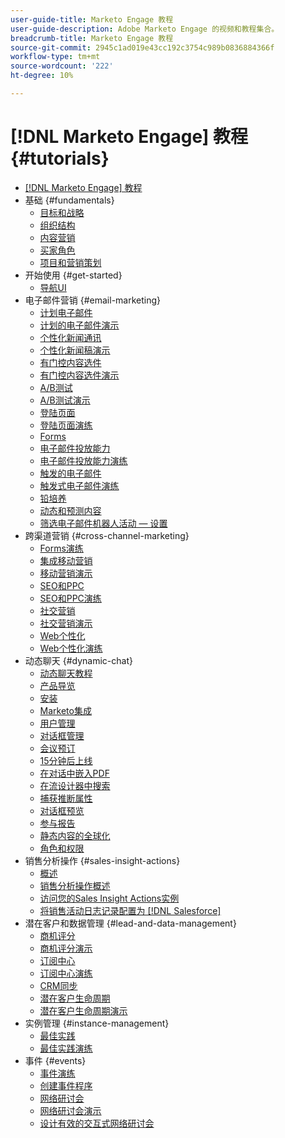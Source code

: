 ```yaml
---
user-guide-title: Marketo Engage 教程
user-guide-description: Adobe Marketo Engage 的视频和教程集合。
breadcrumb-title: Marketo Engage 教程
source-git-commit: 2945c1ad019e43cc192c3754c989b0836884366f
workflow-type: tm+mt
source-wordcount: '222'
ht-degree: 10%

---
```



# [!DNL Marketo Engage] 教程 {#tutorials}

+ [[!DNL Marketo Engage] 教程](overview.md)
+ 基础 {#fundamentals}
   + [目标和战略](fundamentals/goals-and-strategy-learn.md)
   + [组织结构](fundamentals/organizational-structure-learn.md)
   + [内容营销](fundamentals/content-marketing-learn.md)
   + [买家角色](fundamentals/buyer-personas-learn.md)
   + [项目和营销策划](fundamentals/programs-and-campaigns.md)
+ 开始使用 {#get-started}
   + [导航UI](/help/get-started/ui-navigation.md)
+ 电子邮件营销 {#email-marketing}
   + [计划电子邮件](email-marketing/scheduled-email-learn.md)
   + [计划的电子邮件演示](email-marketing/scheduled-email-watch.md)
   + [个性化新闻通讯](email-marketing/personalized-newsletter-learn.md)
   + [个性化新闻稿演示](email-marketing/personalized-newsletter-watch.md)
   + [有门控内容选件](email-marketing/gated-content-offer-learn.md)
   + [有门控内容选件演示](email-marketing/gated-content-offer-watch.md)
   + [A/B测试](email-marketing/ab-testing-learn.md)
   + [A/B测试演示](email-marketing/ab-testing-watch.md)
   + [登陆页面 ](email-marketing/landing-pages-learn.md)
   + [登陆页面演练](email-marketing/landing-pages-watch.md)
   + [Forms](email-marketing/forms-learn.md)
   + [电子邮件投放能力](email-marketing/email-deliverability-learn.md)
   + [电子邮件投放能力演练](email-marketing/email-deliverability-watch.md)
   + [触发的电子邮件](email-marketing/triggered-email-learn.md)
   + [触发式电子邮件演练](email-marketing/triggered-email-watch.md)
   + [铅培养](email-marketing/lead-nuturing-learn.md)
   + [动态和预测内容](email-marketing/dynamic-and-predictive-content-learn.md)
   + [筛选电子邮件机器人活动 — 设置](filtering-email-bot-activities/setup.md)
+ 跨渠道营销 {#cross-channel-marketing}
   + [Forms演练](email-marketing/forms-watch.md)
   + [集成移动营销](cross-channel-marketing/mobile-marketing-learn.md)
   + [移动营销演示](cross-channel-marketing/mobile-marketing-watch.md)
   + [SEO和PPC](cross-channel-marketing/seo-and-ppc-learn.md)
   + [SEO和PPC演练](cross-channel-marketing/seo-and-ppc-watch.md)
   + [社交营销](cross-channel-marketing/social-marketing-learn.md)
   + [社交营销演示](cross-channel-marketing/social-marketing-watch.md)
   + [Web个性化](cross-channel-marketing/web-personalization-learn.md)
   + [Web个性化演练](cross-channel-marketing/web-personalization-watch.md)
+ 动态聊天 {#dynamic-chat}
   + [动态聊天教程](dynamic-chat/dynamic-chat-overview.md)
   + [产品导览](dynamic-chat/product-tour.md)
   + [安装](dynamic-chat/setup.md)
   + [Marketo集成](dynamic-chat/marketo-integration.md)
   + [用户管理](dynamic-chat/user-management.md)
   + [对话框管理](dynamic-chat/dialogue-management.md)
   + [会议预订](dynamic-chat/meeting-booking.md)
   + [15分钟后上线](dynamic-chat/go-live-in-15-minutes.md)
   + [在对话中嵌入PDF](dynamic-chat/document-cloud-integration.md)
   + [在流设计器中搜索](dynamic-chat/search-in-stream-designer.md)
   + [捕获推断属性](dynamic-chat/capture-inferred-attributes.md)
   + [对话框预览](dynamic-chat/dialogue-preview.md)
   + [参与报告](dynamic-chat/engagement-report.md)
   + [静态内容的全球化](dynamic-chat/globalization-of-static-content.md)
   + [角色和权限](dynamic-chat/roles-and-permissions.md)
+ 销售分析操作 {#sales-insight-actions}
   + [概述](sales-insight-actions/overview.md)
   + [销售分析操作概述](sales-insight-actions/sales-insight-actions-overview.md)
   + [访问您的Sales Insight Actions实例](sales-insight-actions/accessing-your-sales-insight-actions-instance.md)
   + [将销售活动日志记录配置为 [!DNL Salesforce]](sales-insight-actions/configure-sales-activity-logging-to-salesforce.md)
+ 潜在客户和数据管理 {#lead-and-data-management}
   + [商机评分](lead-and-data-management/lead-scoring-learn.md)
   + [商机评分演示](lead-and-data-management/lead-scoring-watch.md)
   + [订阅中心](lead-and-data-management/subscription-center-learn.md)
   + [订阅中心演练](lead-and-data-management/subscription-center-watch.md)
   + [CRM同步](lead-and-data-management/crm-sync-learn.md)
   + [潜在客户生命周期](lead-and-data-management/lead-lifecycle-learn.md)
   + [潜在客户生命周期演示](lead-and-data-management/lead-lifecycle-watch.md)
+ 实例管理 {#instance-management}
   + [最佳实践](instance-management/best-practice-learn.md)
   + [最佳实践演练](instance-management/best-practice-watch.md)
+ 事件 {#events}
   + [事件演练](events/events-watch.md)
   + [创建事件程序](events/events-learn.md)
   + [网络研讨会](events/webinar-learn.md)
   + [网络研讨会演示](events/webinar-watch.md)
   + [设计有效的交互式网络研讨会](events/design-an-effective-interactive-webinar.md)

